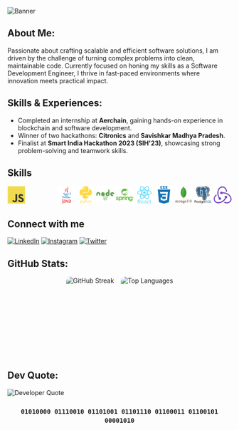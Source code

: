 ![Banner](https://i.ibb.co/MxTwRPCy/1742541600137.jpg)

## About Me:
<p> Passionate about crafting scalable and efficient software solutions, I am driven by the challenge of turning complex problems into clean, maintainable code. Currently focused on honing my skills as a Software Development Engineer, I thrive in fast-paced environments where innovation meets practical impact.</p>

## Skills & Experiences:
- Completed an internship at **Aerchain**, gaining hands-on experience in blockchain and software development.
- Winner of two hackathons: **Citronics** and **Savishkar Madhya Pradesh**.
- Finalist at **Smart India Hackathon 2023 (SIH'23)**, showcasing strong problem-solving and teamwork skills.

## Skills

<div style="display: flex; justify-content: space-between; max-width: 700px; margin: auto; flex-wrap: wrap;">
  <img alt="Javascript" height="40" src="https://github.com/devicons/devicon/blob/v2.16.0/icons/javascript/javascript-original.svg" /> <span width="300"/>
  <img alt="Java" height="40" src="https://github.com/devicons/devicon/blob/v2.16.0/icons/java/java-original-wordmark.svg" /> <span width="30"/>
  <img alt="Python" height="40" src="https://github.com/devicons/devicon/blob/v2.16.0/icons/python/python-plain-wordmark.svg" /> <span width="30"/>
  <img alt="Node.js" height="40" src="https://github.com/devicons/devicon/blob/v2.16.0/icons/nodejs/nodejs-plain-wordmark.svg" /> <span width="30"/>
  <img alt="Spring Boot" height="40" src="https://github.com/devicons/devicon/blob/v2.16.0/icons/spring/spring-original-wordmark.svg" /> <span width="30"/>
  <img alt="React" height="40" src="https://github.com/devicons/devicon/blob/v2.16.0/icons/react/react-original-wordmark.svg" /> <span width="30"/>
  <img alt="CSS" height="40" src="https://github.com/devicons/devicon/blob/v2.16.0/icons/css3/css3-plain-wordmark.svg" /> <span width="30"/>
  <img alt="MongoDB" height="40" src="https://github.com/devicons/devicon/blob/v2.16.0/icons/mongodb/mongodb-original-wordmark.svg" /> <span width="30"/>
  <img alt="PostgreSQL" height="40" src="https://github.com/devicons/devicon/blob/v2.16.0/icons/postgresql/postgresql-original-wordmark.svg" /> <span width="30"/>
  <img alt="Redux" height="40" src="https://github.com/devicons/devicon/blob/v2.16.0/icons/redux/redux-original.svg" />
</div>

## Connect with me

[![LinkedIn](https://img.shields.io/badge/LinkedIn-%230077B5.svg?logo=linkedin&logoColor=white)](https://linkedin.com/in/princechaurasia) [![Instagram](https://img.shields.io/badge/Instagram-%23E4405F.svg?logo=Instagram&logoColor=white)](https://instagram.com/dev_.prince) [![Twitter](https://img.shields.io/badge/Twitter-%231DA1F2.svg?logo=Twitter&logoColor=white)](https://x.com/shutup_prince) 


## GitHub Stats:
<div style="display: flex; gap: 15px; justify-content: center; align-items: flex-start;">
  <img src="https://github-readme-streak-stats.herokuapp.com/?user=mr-dev-prince&theme=dark&hide_border=true" alt="GitHub Streak" height="180" style="border-radius: 10px;" />
  <img src="https://github-readme-stats.vercel.app/api/top-langs/?username=mr-dev-prince&theme=dark&hide_border=true&include_all_commits=true&count_private=true&layout=compact" alt="Top Languages" height="180" style="border-radius: 10px;" />
</div>

## Dev Quote:
<p align="start">
  <img src="https://quotes-github-readme.vercel.app/api?type=horizontal&theme=dark" alt="Developer Quote" />
</p>

<h3 style="text-align:center;"> <code>01010000 01110010 01101001 01101110 01100011 01100101 00001010</code> </h3>
